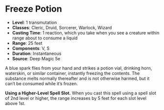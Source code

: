 # Freeze Potion

- **Level**: 1 transmutation
- **Classes**: Cleric, Druid, Sorcerer, Warlock, Wizard
- **Casting Time**: 1 reaction, which you take when you see a creature within range about to consume a liquid
- **Range**: 25 feet
- **Components**: V, S
- **Duration**: Instantaneous
- **Source**: Deep Magic 5e

A blue spark flies from your hand and strikes a potion vial, drinking horn, waterskin, or similar container, instantly freezing the contents. The substance melts normally thereafter and is not otherwise harmed, but it can’t be consumed while it’s frozen.

**Using a Higher-Level Spell Slot.** When you cast this spell using a spell slot of 2nd level or higher, the range increases by 5 feet for each slot level above 1st.

